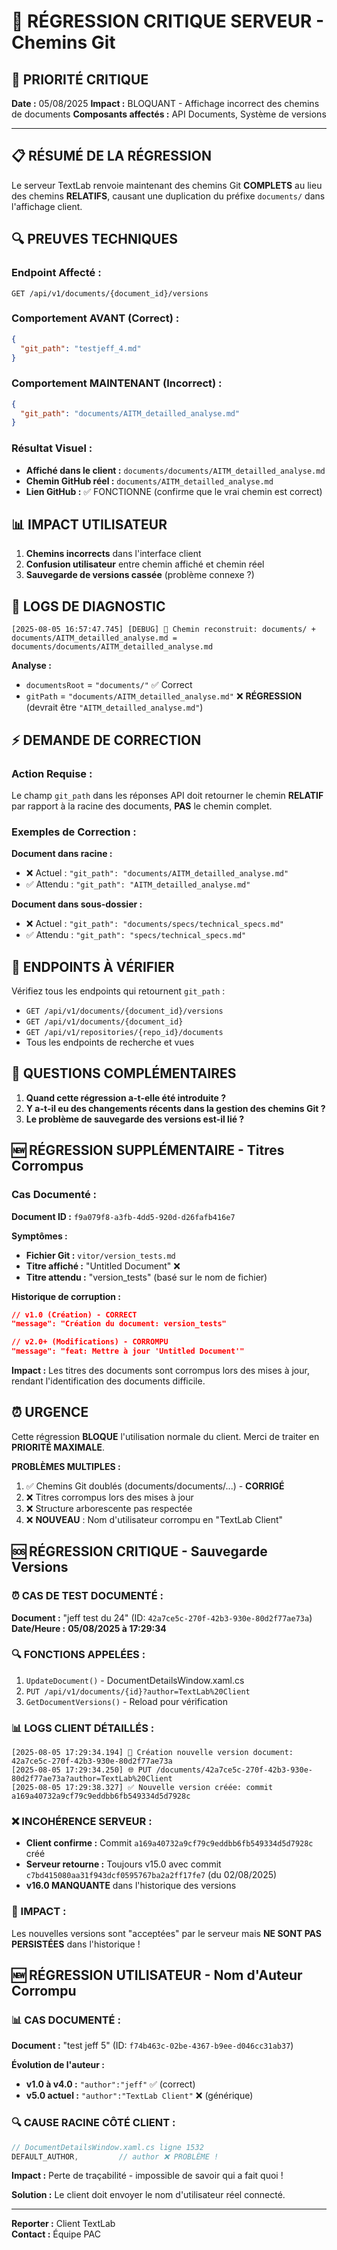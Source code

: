 # 🚨 RÉGRESSION CRITIQUE SERVEUR - Chemins Git

## **🔴 PRIORITÉ CRITIQUE**

**Date :** 05/08/2025
**Impact :** BLOQUANT - Affichage incorrect des chemins de documents
**Composants affectés :** API Documents, Système de versions

---

## **📋 RÉSUMÉ DE LA RÉGRESSION**

Le serveur TextLab renvoie maintenant des chemins Git **COMPLETS** au lieu des chemins **RELATIFS**, causant une duplication du préfixe `documents/` dans l'affichage client.

## **🔍 PREUVES TECHNIQUES**

### **Endpoint Affecté :**
```
GET /api/v1/documents/{document_id}/versions
```

### **Comportement AVANT (Correct) :**
```json
{
  "git_path": "testjeff_4.md"
}
```

### **Comportement MAINTENANT (Incorrect) :**
```json
{
  "git_path": "documents/AITM_detailled_analyse.md"
}
```

### **Résultat Visuel :**
- **Affiché dans le client :** `documents/documents/AITM_detailled_analyse.md`
- **Chemin GitHub réel :** `documents/AITM_detailled_analyse.md`
- **Lien GitHub :** ✅ FONCTIONNE (confirme que le vrai chemin est correct)

## **📊 IMPACT UTILISATEUR**

1. **Chemins incorrects** dans l'interface client
2. **Confusion utilisateur** entre chemin affiché et chemin réel
3. **Sauvegarde de versions cassée** (problème connexe ?)

## **🔬 LOGS DE DIAGNOSTIC**

```
[2025-08-05 16:57:47.745] [DEBUG] 🔧 Chemin reconstruit: documents/ + documents/AITM_detailled_analyse.md = documents/documents/AITM_detailled_analyse.md
```

**Analyse :**
- `documentsRoot` = `"documents/"` ✅ Correct
- `gitPath` = `"documents/AITM_detailled_analyse.md"` ❌ **RÉGRESSION** (devrait être `"AITM_detailled_analyse.md"`)

## **⚡ DEMANDE DE CORRECTION**

### **Action Requise :**
Le champ `git_path` dans les réponses API doit retourner le chemin **RELATIF** par rapport à la racine des documents, **PAS** le chemin complet.

### **Exemples de Correction :**

**Document dans racine :**
- ❌ Actuel : `"git_path": "documents/AITM_detailled_analyse.md"`
- ✅ Attendu : `"git_path": "AITM_detailled_analyse.md"`

**Document dans sous-dossier :**
- ❌ Actuel : `"git_path": "documents/specs/technical_specs.md"`
- ✅ Attendu : `"git_path": "specs/technical_specs.md"`

## **🔧 ENDPOINTS À VÉRIFIER**

Vérifiez tous les endpoints qui retournent `git_path` :
- `GET /api/v1/documents/{document_id}/versions`
- `GET /api/v1/documents/{document_id}`
- `GET /api/v1/repositories/{repo_id}/documents`
- Tous les endpoints de recherche et vues

## **📝 QUESTIONS COMPLÉMENTAIRES**

1. **Quand cette régression a-t-elle été introduite ?**
2. **Y a-t-il eu des changements récents dans la gestion des chemins Git ?**
3. **Le problème de sauvegarde des versions est-il lié ?**

## **🆕 RÉGRESSION SUPPLÉMENTAIRE - Titres Corrompus**

### **Cas Documenté :**
**Document ID :** `f9a079f8-a3fb-4dd5-920d-d26fafb416e7`

**Symptômes :**
- **Fichier Git :** `vitor/version_tests.md`
- **Titre affiché :** "Untitled Document" ❌
- **Titre attendu :** "version_tests" (basé sur le nom de fichier)

**Historique de corruption :**
```json
// v1.0 (Création) - CORRECT
"message": "Création du document: version_tests"

// v2.0+ (Modifications) - CORROMPU  
"message": "feat: Mettre à jour 'Untitled Document'"
```

**Impact :** Les titres des documents sont corrompus lors des mises à jour, rendant l'identification des documents difficile.

## **⏰ URGENCE**

Cette régression **BLOQUE** l'utilisation normale du client. Merci de traiter en **PRIORITÉ MAXIMALE**.

**PROBLÈMES MULTIPLES :**
1. ✅ Chemins Git doublés (documents/documents/...) - **CORRIGÉ**
2. ❌ Titres corrompus lors des mises à jour
3. ❌ Structure arborescente pas respectée
4. ❌ **NOUVEAU** : Nom d'utilisateur corrompu en "TextLab Client"

## **🆘 RÉGRESSION CRITIQUE - Sauvegarde Versions**

### **⏰ CAS DE TEST DOCUMENTÉ :**

**Document :** "jeff test du 24" (ID: `42a7ce5c-270f-42b3-930e-80d2f77ae73a`)
**Date/Heure :** **05/08/2025 à 17:29:34**

### **🔍 FONCTIONS APPELÉES :**
1. `UpdateDocument()` - DocumentDetailsWindow.xaml.cs
2. `PUT /api/v1/documents/{id}?author=TextLab%20Client`
3. `GetDocumentVersions()` - Reload pour vérification

### **📊 LOGS CLIENT DÉTAILLÉS :**
```
[2025-08-05 17:29:34.194] 💾 Création nouvelle version document: 42a7ce5c-270f-42b3-930e-80d2f77ae73a
[2025-08-05 17:29:34.250] 🌐 PUT /documents/42a7ce5c-270f-42b3-930e-80d2f77ae73a?author=TextLab%20Client
[2025-08-05 17:29:38.327] ✅ Nouvelle version créée: commit a169a40732a9cf79c9eddbb6fb549334d5d7928c
```

### **❌ INCOHÉRENCE SERVEUR :**
- **Client confirme :** Commit `a169a40732a9cf79c9eddbb6fb549334d5d7928c` créé
- **Serveur retourne :** Toujours v15.0 avec commit `c7bd415080aa31f943dcf0595767ba2a2ff17fe7` (du 02/08/2025)
- **v16.0 MANQUANTE** dans l'historique des versions

### **🎯 IMPACT :**
Les nouvelles versions sont "acceptées" par le serveur mais **NE SONT PAS PERSISTÉES** dans l'historique !

## **🆕 RÉGRESSION UTILISATEUR - Nom d'Auteur Corrompu**

### **📊 CAS DOCUMENTÉ :**
**Document :** "test jeff 5" (ID: `f74b463c-02be-4367-b9ee-d046cc31ab37`)

**Évolution de l'auteur :**
- **v1.0 à v4.0 :** `"author":"jeff"` ✅ (correct)
- **v5.0 actuel :** `"author":"TextLab Client"` ❌ (générique)

### **🔍 CAUSE RACINE CÔTÉ CLIENT :**
```csharp
// DocumentDetailsWindow.xaml.cs ligne 1532
DEFAULT_AUTHOR,         // author ❌ PROBLÈME !
```

**Impact :** Perte de traçabilité - impossible de savoir qui a fait quoi !

**Solution :** Le client doit envoyer le nom d'utilisateur réel connecté.

---

**Reporter :** Client TextLab  
**Contact :** Équipe PAC